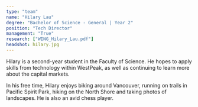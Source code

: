 ```yaml
---
type: "team"
name: "Hilary Lau"
degree: "Bachelor of Science - General | Year 2"
position: "Tech Director"
management: "True"
research: ["WING_Hilary_Lau.pdf"]
headshot: hilary.jpg
---
```


Hilary is a second-year student in the Faculty of Science. He hopes to apply skills from technology within WestPeak, as well as continuing to learn more about the capital markets.

In his free time, Hilary enjoys biking around Vancouver, running on trails in Pacific Spirit Park, hiking on the North Shore and taking photos of landscapes. He is also an avid chess player.
